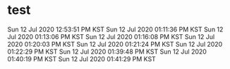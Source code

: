# test
Sun 12 Jul 2020 12:53:51 PM KST
Sun 12 Jul 2020 01:11:36 PM KST
Sun 12 Jul 2020 01:13:06 PM KST
Sun 12 Jul 2020 01:16:08 PM KST
Sun 12 Jul 2020 01:20:03 PM KST
Sun 12 Jul 2020 01:21:24 PM KST
Sun 12 Jul 2020 01:22:29 PM KST
Sun 12 Jul 2020 01:39:48 PM KST
Sun 12 Jul 2020 01:40:19 PM KST
Sun 12 Jul 2020 01:41:29 PM KST
